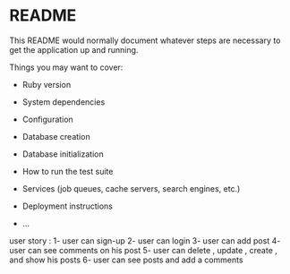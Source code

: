 # README

This README would normally document whatever steps are necessary to get the
application up and running.

Things you may want to cover:

* Ruby version

* System dependencies

* Configuration

* Database creation

* Database initialization

* How to run the test suite

* Services (job queues, cache servers, search engines, etc.)

* Deployment instructions

* ...

user story :
1- user can sign-up 
2- user can login 
3- user can add post 
4- user can see comments on his post 
5- user can delete , update , create , and show his posts 
6- user can see posts and add a comments 

